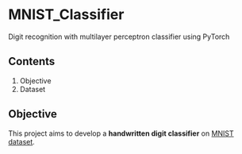 # MNIST_Classifier
Digit recognition with multilayer perceptron classifier using PyTorch 

## Contents
1. Objective
2. Dataset


## Objective
This project aims to develop a **handwritten digit classifier** on [MNIST dataset](http://yann.lecun.com/exdb/mnist/).
